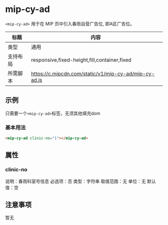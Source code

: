 # mip-cy-ad

`<mip-cy-ad>` 用于在 MIP 页中引入春雨自营广告位, 即A区广告位。

标题|内容
----|----
类型|通用
支持布局|responsive,fixed-height,fill,container,fixed
所需脚本|https://c.mipcdn.com/static/v1/mip-cy-ad/mip-cy-ad.js

## 示例

只需要一个`<mip-cy-ad>`标签，无须其他填充dom

### 基本用法

```html
<mip-cy-ad clinic-no="1"></mip-cy-ad>
```

## 属性

### clinic-no

说明：春雨科室号信息
必选项：否
类型：字符串
取值范围：无
单位：无
默认值：空

## 注意事项

暂无
